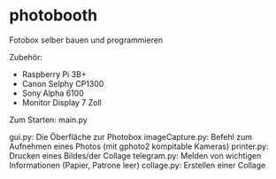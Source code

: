 # photobooth
Fotobox selber bauen und programmieren

Zubehör:
- Raspberry Pi 3B+
- Canon Selphy CP1300
- Sony Alpha 6100
- Monitor Display 7 Zoll

Zum Starten: main.py

gui.py: Die Öberfläche zur Photobox
imageCapture.py: Befehl zum Aufnehmen eines Photos (mit gphoto2 kompitable Kameras)
printer.py: Drucken eines Bildes/der Collage
telegram.py: Melden von wichtigen Informationen (Papier, Patrone leer)
collage.py: Erstellen einer Collage
